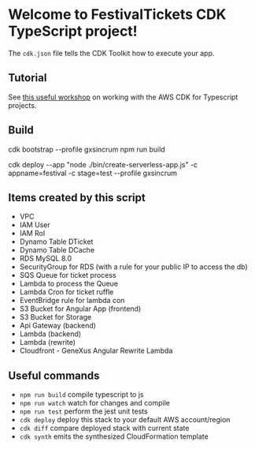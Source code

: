 # Welcome to FestivalTickets CDK TypeScript project!

The `cdk.json` file tells the CDK Toolkit how to execute your app.

## Tutorial  
See [this useful workshop](https://cdkworkshop.com/20-typescript.html) on working with the AWS CDK for Typescript projects.

## Build
cdk bootstrap --profile gxsincrum
npm run build

cdk deploy --app "node ./bin/create-serverless-app.js" -c appname=festival -c stage=test --profile gxsincrum

## Items created by this script
* VPC
* IAM User
* IAM Rol
* Dynamo Table DTicket
* Dynamo Table DCache
* RDS MySQL 8.0
* SecurityGroup for RDS (with a rule for your public IP to access the db)
* SQS Queue for ticket process
* Lambda to process the Queue
* Lambda Cron for ticket ruffle
* EventBridge rule for lambda con
* S3 Bucket for Angular App (frontend)
* S3 Bucket for Storage
* Api Gateway (backend)
* Lambda (backend)
* Lambda (rewrite)
* Cloudfront - GeneXus Angular Rewrite Lambda


## Useful commands

 * `npm run build`   compile typescript to js
 * `npm run watch`   watch for changes and compile
 * `npm run test`    perform the jest unit tests
 * `cdk deploy`      deploy this stack to your default AWS account/region
 * `cdk diff`        compare deployed stack with current state
 * `cdk synth`       emits the synthesized CloudFormation template
